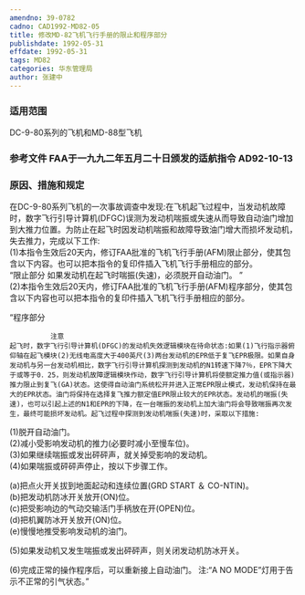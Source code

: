 ```yaml
---
amendno: 39-0782  
cadno: CAD1992-MD82-05  
title: 修改MD-82飞机飞行手册的限止和程序部分  
publishdate: 1992-05-31  
effdate: 1992-05-31  
tags: MD82  
categories: 华东管理局  
author: 张建中  
---
```

  
### 适用范围  
DC-9-80系列的飞机和MD-88型飞机  
  
<!--more-->  
### 参考文件    FAA于一九九二年五月二十日颁发的适航指令 AD92-10-13  
  
### 原因、措施和规定  
在DC-9-80系列飞机的一次事故调查中发现:在飞机起飞过程中，当发动机故障时，数字飞行引导计算机(DFGC)误测为发动机喘振或失速从而导致自动油门增加到大推力位置。为防止在起飞时因发动机喘振和故障导致油门增大而损坏发动机，失去推力，完成以下工作:  
    (1)本指令生效后20天内，修订FAA批准的飞机飞行手册(AFM)限止部分，使其包含以下内容。也可以把本指令的复印件插入飞机飞行手册相应的部分。  
“限止部分     如果发动机在起飞时喘振(失速)，必须脱开自动油门。 ”  
    (2)本指令生效后20天内，修订FAA批准的飞机飞行手册(AFM)程序部分，使其包含以下内容也可以把本指令的复印件插入飞机飞行手册相应的部分。  
  
“程序部分  
  
              注意  
    起飞时，数字飞行引导计算机(DFGC)的发动机失效逻辑模块在待命状态:如果(1)飞行指示器俯仰轴在起飞模块(2)无线电高度大于400英尺(3)两台发动机的EPR低于复飞EPR极限。如果自身发动机与另一台发动机相比，数字飞行引导计算机探测到发动机的N1转速下降7％，EPR下降大于或等于0．25，则发动机故障逻辑模块作动，数字飞行引导计算机将使额定推力值(或指示器)推力限止到复飞(GA)状态。这使得自动油门系统松开并进入正常EPR限止模式，发动机保持在最大的EPR状态。油门将保持在选择复飞推力额定值EPR限止较大的EPR状态。发动机的喘振(失速)，也可以引起上述的N1和EPR的下降，在一台喘振的发动机上加大油门将会导致喘振再次发生，最终可能损坏发动机。起飞过程中探测到发动机喘振(失速)时，采取以下措施:  
(1)脱开自动油门。  
    (2)减小受影响发动机的推力(必要时减小至慢车位)。  
(3)如果继续喘振或发出砰砰声，就关掉受影响的发动机。  
(4)如果喘振或砰砰声停止，按以下步骤工作。  
  
(a)把点火开关拔到地面起动和连续位置(GRD START ＆ CO-NTIN)。  
(b)把发动机防冰开关放开(ON)位。  
(c)把受影响边的气动交输活门手柄放在开(OPEN)位。  
(d)把机翼防冰开关放开(ON)位。  
(e)慢慢地推受影响发动机的油门。  
  
(5)如果发动机又发生喘振或发出砰砰声，则关闭发动机防冰开关。  
  
(6)完成正常的操作程序后，可以重新接上自动油门。 注:“A NO MODE”灯用于告示不正常的引气状态。”  
